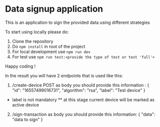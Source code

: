 # Data signup application

This is an application to sign the provided data using different strategies

To start using locally please do:

1. Clone the repository
2. Do `npm install` in root of the project
3. For local development use `npm run dev`
4. For test use `npm run test:<provide the type of test or text 'full'>`

Happy coding !

In the result you will have 2 endpoints that is used like this:

1. /create-device POST
as body you should provide this information :
{
    "id": "16557499016731",
    "algorithm": "rsa",
    "label": "Test device"
}
* label is not mandatory
** at this stage current device will be marked as active device 

2. /sign-transaction
as body you should provide this information: 
{
    "data": "data to sign"
}
